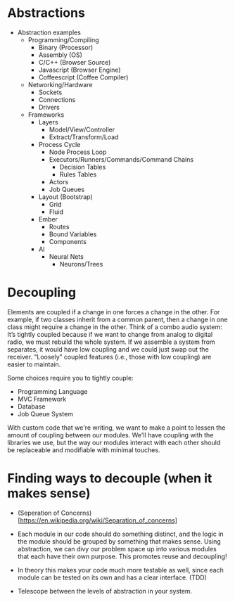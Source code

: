 
# Abstractions

- Abstraction examples
  - Programming/Compiling
    - Binary (Processor)
    - Assembly (OS)
    - C/C++ (Browser Source)
    - Javascript (Browser Engine)
    - Coffeescript (Coffee Compiler)
  - Networking/Hardware
    - Sockets
    - Connections
    - Drivers
  - Frameworks
    - Layers
      - Model/View/Controller
      - Extract/Transform/Load
    - Process Cycle
      - Node Process Loop
      - Executors/Runners/Commands/Command Chains
        - Decision Tables
        - Rules Tables
      - Actors
      - Job Queues
    - Layout (Bootstrap)
      - Grid
      - Fluid
    - Ember
      - Routes
      - Bound Variables
      - Components
    - AI
      - Neural Nets
        - Neurons/Trees

# Decoupling

Elements are coupled if a change in one forces a change in the other. For example, if two classes inherit from a common parent, then a change in one class might require a change in the other. Think of a combo audio system: It’s tightly coupled because if we want to change from analog to digital radio, we must rebuild the whole system. If we assemble a system from separates, it would have low coupling and we could just swap out the receiver. “Loosely” coupled features (i.e., those with low coupling) are easier to maintain.

Some choices require you to tightly couple:

- Programming Language
- MVC Framework
- Database
- Job Queue System

With custom code that we're writing, we want to make a point to lessen the amount of coupling between our modules.  We'll have coupling with the libraries we use, but the way our modules interact with each other should be replaceable and modifiable with minimal touches.



# Finding ways to decouple (when it makes sense)

- (Seperation of Concerns)[https://en.wikipedia.org/wiki/Separation_of_concerns]

- Each module in our code should do something distinct, and the logic in the module should be grouped by something that makes sense. Using abstraction, we can divy our problem space up into various modules that each have their own purpose.  This promotes reuse and decoupling!

- In theory this makes your code much more testable as well, since each module can be tested on its own and has a clear interface. (TDD)
- Telescope between the levels of abstraction in your system.




